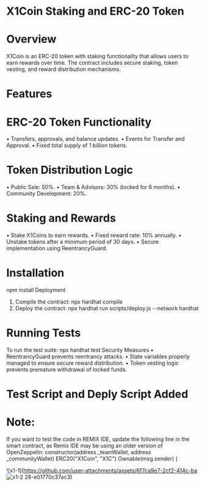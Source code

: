 # X1Coin Staking and ERC-20 Token
# Overview
X1Coin is an ERC-20 token with staking functionality that allows users to earn rewards over time. 
The contract includes secure staking, token vesting, and reward distribution mechanisms.

# Features
# ERC-20 Token Functionality
•	Transfers, approvals, and balance updates.
•	Events for Transfer and Approval.
•	Fixed total supply of 1 billion tokens.

# Token Distribution Logic
•	Public Sale: 50%.
•	Team & Advisors: 30% (locked for 6 months).
•	Community Development: 20%.

# Staking and Rewards
•	Stake X1Coins to earn rewards.
•	Fixed reward rate: 10% annually.
•	Unstake tokens after a minimum period of 30 days.
•	Secure implementation using ReentrancyGuard.

# Installation
npm install
Deployment
1.	Compile the contract:
npx hardhat compile
2.	Deploy the contract:
npx hardhat run scripts/deploy.js --network hardhat

# Running Tests
To run the test suite:
npx hardhat test
Security Measures
•	ReentrancyGuard prevents reentrancy attacks.
•	State variables properly managed to ensure secure reward distribution.
•	Token vesting logic prevents premature withdrawal of locked funds.

# Test Script and Deply Script Added

# Note:
If you want to test the code in REMIX IDE, update the following line in the smart contract, as Remix IDE may be using an older version of OpenZeppelin:
constructor(address _teamWallet, address _communityWallet) ERC20("X1Coin", "X1C") Ownable(msg.sender) {


![x1-1](https://github.com/user-attachments/assets/6f7ca9e7-2cf2-414c-ba
![x1-2](https://github.com/user-attachments/assets/c74d2987-34fd-4e3d-a35b-c67a522323b7)
28-e01770c37ac3)


